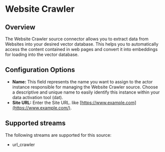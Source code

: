 # Website Crawler

## Overview

The Website Crawler source connector allows you to extract data from Websites into your desired vector database. This helps you to automatically access the content contained in web pages and convert it into embeddings for loading into the vector database.

## Configuration Options

* **Name:** This field represents the name you want to assign to the actor instance responsible for managing the Website Crawler source. Choose a descriptive and unique name to easily identify this instance within your data activation tool (dat).
* **Site URL:** Enter the Site URL. like [https://www.example.com](https://www.example.com/).

## Supported streams

The following streams are supported for this source:

* url\_crawler
